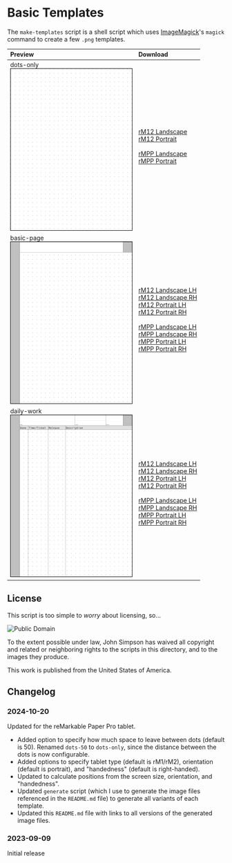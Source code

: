 # Basic Templates

The `make-templates` script is a shell script which uses [ImageMagick](https://imagemagick.org/)'s `magick` command to create a few `.png` templates.

| Preview | Download
|:--------|:---------
| dots-only<br/>![dots-only](rm12/P-dots-only-sm.png) | [rM12 Landscape](rm12/L-dots-only.png)<br/>[rM12 Portrait](rm12/P-dots-only.png)<br/><br/> [rMPP Landscape](rmpp/L-dots-only.png)<br/> [rMPP Portrait](rmpp/P-dots-only.png)
| basic-page<br/>![basic-page](rm12/P-basic-page-rh-sm.png) | [rM12 Landscape LH](rm12/L-basic-page-lh.png)<br/> [rM12 Landscape RH](rm12/L-basic-page-rh.png)<br/> [rM12 Portrait LH](rm12/P-basic-page-lh.png)<br/> [rM12 Portrait RH](rm12/P-basic-page-rh.png)<br/><br/> [rMPP Landscape LH](rmpp/L-basic-page-rh.png)<br/> [rMPP Landscape RH](rmpp/L-basic-page-lh.png)<br/> [rMPP Portrait LH](rmpp/P-basic-page-lh.png)<br/> [rMPP Portrait RH](rmpp/P-basic-page-rh.png)
| daily-work<br/>![daily-work](rm12/P-daily-work-rh-sm.png) | [rM12 Landscape LH](rm12/L-daily-work-lh.png)<br/> [rM12 Landscape RH](rm12/L-daily-work-rh.png)<br/> [rM12 Portrait LH](rm12/P-daily-work-lh.png)<br/> [rM12 Portrait RH](rm12/P-daily-work-rh.png)<br/><br/> [rMPP Landscape LH](rmpp/L-daily-work-lh.png)<br/> [rMPP Landscape RH](rmpp/L-daily-work-rh.png)<br/> [rMPP Portrait LH](rmpp/P-daily-work-lh.png)<br/> [rMPP Portrait RH](rmpp/P-daily-work-rh.png)

## License

This script is too simple to *worry* about licensing, so...

![Public Domain](http://i.creativecommons.org/p/zero/1.0/88x31.png)

To the extent possible under law, John Simpson has waived all copyright and related or neighboring rights to the scripts in this directory, and to the images they produce.

This work is published from the United States of America.

## Changelog

### 2024-10-20

Updated for the reMarkable Paper Pro tablet.

* Added option to specify how much space to leave between dots (default is 50). Renamed `dots-50` to `dots-only`, since the distance between the dots is now configurable.
* Added options to specify tablet type (default is rM1/rM2), orientation (default is portrait), and "handedness" (default is right-handed).
* Updated to calculate positions from the screen size, orientation, and "handedness".
* Updated `generate` script (which I use to generate the image files referenced in the `README.md` file) to generate all variants of each template.
* Updated this `README.md` file with links to all versions of the generated image files.

### 2023-09-09

Initial release
